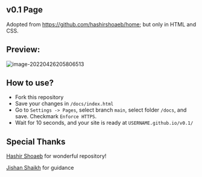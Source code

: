 ## v0.1 Page

Adopted from https://github.com/hashirshoaeb/home; but only in HTML and CSS.

## Preview:

![image-20220426205806513](https://github.com/Dylanzhuxiao/v0.1/blob/main/docs/image-20220426205806513.png)

## How to use?

- Fork this repository
- Save your changes in `/docs/index.html`
- Go to `Settings -> Pages`, select branch `main`, select folder `/docs`, and save. Checkmark `Enforce HTTPS`.
- Wait for 10 seconds, and your site is ready at `USERNAME.github.io/v0.1/`

## Special Thanks

[Hashir Shoaeb](https://github.com/hashirshoaeb/) for wonderful repository!

[Jishan Shaikh](https://github.com/jishanshaikh4) for guidance